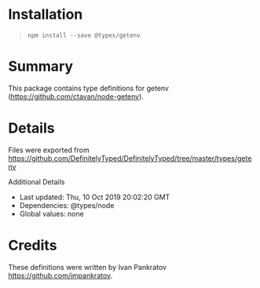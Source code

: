 # Installation
> `npm install --save @types/getenv`

# Summary
This package contains type definitions for getenv (https://github.com/ctavan/node-getenv).

# Details
Files were exported from https://github.com/DefinitelyTyped/DefinitelyTyped/tree/master/types/getenv

Additional Details
 * Last updated: Thu, 10 Oct 2019 20:02:20 GMT
 * Dependencies: @types/node
 * Global values: none

# Credits
These definitions were written by Ivan Pankratov <https://github.com/impankratov>.
